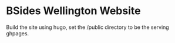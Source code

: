 BSides Wellington Website
=========================

Build the site using hugo, set the /public directory to be the serving ghpages.